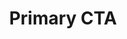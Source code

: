 ---
title: Primary CTA
category: Marketing
paid: false
isActive: true
ltr: {"preview":"function App() {\n    return (\n        <section className=\"max-w-screen-xl mx-auto py-4 px-4 md:px-8\">\n            <div className=\"max-w-xl\">\n                <div className=\"py-4\">\n                    <h3 className=\"text-3xl text-gray-800 font-semibold md:text-4xl\">\n                        build your websites with <span className=\"text-indigo-600\">high performance</span>\n                    </h3>\n                    <p className=\"text-gray-500 leading-relaxed mt-3\">\n                        Nam erat risus, sodales sit amet lobortis ut, finibus eget metus. Cras aliquam ante ut tortor posuere feugiat. Duis sodales nisi id porta lacinia.\n                    </p>\n                </div>\n                <a\n                    className=\"cta-pr-btn px-4 py-2 text-indigo-600 font-medium bg-indigo-50 rounded-full inline-flex items-center\"\n                    href=\"javascript:void()\">\n                    Try it out\n                    <svg xmlns=\"http://www.w3.org/2000/svg\" className=\"h-6 w-6 ml-1 duration-150\" fill=\"none\" viewBox=\"0 0 24 24\" stroke=\"currentColor\">\n                    <path strokeLinecap=\"round\" strokeLinejoin=\"round\" strokeWidth={2} d=\"M13 7l5 5m0 0l-5 5m5-5H6\" />\n                    </svg>\n                </a>\n            </div>\n        </section>\n    )\n}","vue":{"vueCss":[{"label":"App.vue","code":"<template>\n  <section class=\"cta-primary\">\n    <div class=\"cta-container\">\n      <div class=\"cta-details\">\n        <h3>\n          build your websites with <span>high performance</span>\n        </h3>\n        <p>\n          Nam erat risus, sodales sit amet lobortis ut, finibus eget metus. Cras aliquam ante ut tortor posuere feugiat.\n          Duis sodales nisi id porta lacinia.\n        </p>\n      </div>\n      <a class=\"cta-btn\" href=\"javascript:void()\">\n        Try it out\n        <svg xmlns=\"http://www.w3.org/2000/svg\" fill=\"none\" viewBox=\"0 0 24 24\" stroke=\"currentColor\">\n          <path strokeLinecap=\"round\" strokeLinejoin=\"round\" strokeWidth={2} d=\"M13 7l5 5m0 0l-5 5m5-5H6\" />\n        </svg>\n      </a>\n    </div>\n  </section>\n</template>"},{"label":"style.css","code":".cta-primary {\n  max-width: 1280px;\n  margin-left: auto;\n  margin-right: auto;\n  padding: 1rem;\n}\n\n@media (min-width: 640px) {\n  .cta-primary {\n    padding-left: 2rem;\n    padding-right: 2rem;\n  }\n}\n\n.cta-primary .cta-container {\n  max-width: 36rem;\n}\n\n.cta-primary .cta-container .cta-details {\n  padding-top: 1rem;\n  padding-bottom: 1rem;\n}\n\n.cta-primary .cta-container .cta-details h3 {\n  font-size: 1.875rem;\n  line-height: 2.25rem;\n  color: #1f2937;\n  font-weight: 600;\n}\n\n.cta-primary .cta-container .cta-details h3 span {\n  color: #4f46e5;\n}\n\n@media (min-width: 768px) {\n  .cta-primary .cta-container .cta-details h3 {\n    font-size: 2.25rem;\n    line-height: 2.5rem;\n  }\n}\n\n.cta-primary .cta-container .cta-details p {\n  color: #6b7280;\n  line-height: 1.625;\n  margin-top: 0.75rem;\n}\n\n.cta-primary .cta-container .cta-btn {\n  padding: 0.5rem 1rem 0.5rem 1rem;\n  color: #4f46e5;\n  background-color: #eef2ff;\n  font-weight: 500;\n  border-radius: 999px;\n  display: inline-flex;\n  align-items: center;\n}\n\n.cta-primary .cta-container .cta-btn svg {\n  width: 1.5rem;\n  height: 1.5rem;\n  margin-left: 0.25rem;\n  transition-duration: 150ms;\n}\n\n.cta-primary .cta-container .cta-btn:hover svg {\n  transform: translateX(5px);\n}"}],"vueTail":[{"label":"App.vue","code":"<template>\n  <section class=\"max-w-screen-xl mx-auto py-4 px-4 sm:px-8\">\n    <div class=\"max-w-xl\">\n      <div class=\"py-4\">\n        <h3 class=\"text-3xl text-gray-800 font-semibold md:text-4xl\">\n          build your websites with <span class=\"text-indigo-600\">high performance</span>\n        </h3>\n        <p class=\"text-gray-500 leading-relaxed mt-3\">\n          Nam erat risus, sodales sit amet lobortis ut, finibus eget metus. Cras aliquam ante ut tortor posuere feugiat.\n          Duis sodales nisi id porta lacinia.\n        </p>\n      </div>\n      <a class=\"cta-pr-btn px-4 py-2 text-indigo-600 font-medium bg-indigo-50 rounded-full inline-flex items-center\"\n        href=\"javascript:void()\">\n        Try it out\n        <svg xmlns=\"http://www.w3.org/2000/svg\" class=\"h-6 w-6 ml-1 duration-150\" fill=\"none\" viewBox=\"0 0 24 24\"\n          stroke=\"currentColor\">\n          <path strokeLinecap=\"round\" strokeLinejoin=\"round\" strokeWidth={2} d=\"M13 7l5 5m0 0l-5 5m5-5H6\" />\n        </svg>\n      </a>\n    </div>\n  </section>\n</template>\n\n<style scoped>\n.cta-pr-btn:hover svg {\n  transform: translateX(5px)\n}\n</style>"}]},"react":{"jsxCss":[{"code":"export default () => {\n    return (\n        <section className=\"cta-primary\">\n            <div className=\"cta-container\">\n                <div className=\"cta-details\">\n                    <h3>\n                        build your websites with <span>high performance</span>\n                    </h3>\n                    <p>\n                        Nam erat risus, sodales sit amet lobortis ut, finibus eget metus. Cras aliquam ante ut tortor posuere feugiat. Duis sodales nisi id porta lacinia.\n                    </p>\n                </div>\n                <a\n                    className=\"cta-btn\"\n                    href=\"javascript:void()\">\n                    Try it out\n                    <svg xmlns=\"http://www.w3.org/2000/svg\" fill=\"none\" viewBox=\"0 0 24 24\" stroke=\"currentColor\">\n                        <path strokeLinecap=\"round\" strokeLinejoin=\"round\" strokeWidth={2} d=\"M13 7l5 5m0 0l-5 5m5-5H6\" />\n                    </svg>\n                </a>\n            </div>\n        </section>\n    )\n}\n","label":"App.jsx"},{"label":"style.css","code":".cta-primary {\n  max-width: 1280px;\n  margin-left: auto;\n  margin-right: auto;\n  padding: 1rem;\n}\n@media (min-width: 640px) {\n  .cta-primary {\n    padding-left: 2rem;\n    padding-right: 2rem;\n  }\n}\n.cta-primary .cta-container {\n  max-width: 36rem;\n}\n.cta-primary .cta-container .cta-details {\n  padding-top: 1rem;\n  padding-bottom: 1rem;\n}\n.cta-primary .cta-container .cta-details h3 {\n  font-size: 1.875rem;\n  line-height: 2.25rem;\n  color: #1f2937;\n  font-weight: 600;\n}\n.cta-primary .cta-container .cta-details h3 span {\n  color: #4f46e5;\n}\n@media (min-width: 768px) {\n  .cta-primary .cta-container .cta-details h3 {\n    font-size: 2.25rem;\n    line-height: 2.5rem;\n  }\n}\n.cta-primary .cta-container .cta-details p {\n  color: #6b7280;\n  line-height: 1.625;\n  margin-top: 0.75rem;\n}\n.cta-primary .cta-container .cta-btn {\n  padding: 0.5rem 1rem 0.5rem 1rem;\n  color: #4f46e5;\n  background-color: #eef2ff;\n  font-weight: 500;\n  border-radius: 999px;\n  display: inline-flex;\n  align-items: center;\n}\n.cta-primary .cta-container .cta-btn svg {\n  width: 1.5rem;\n  height: 1.5rem;\n  margin-left: 0.25rem;\n  transition-duration: 150ms;\n}\n.cta-primary .cta-container .cta-btn:hover svg {\n  transform: translateX(5px);\n}\n"}],"jsxTail":[{"code":"export default () => {\n    return (\n        <section className=\"max-w-screen-xl mx-auto py-4 px-4 md:px-8\">\n            <div className=\"max-w-xl\">\n                <div className=\"py-4\">\n                    <h3 className=\"text-3xl text-gray-800 font-semibold md:text-4xl\">\n                        build your websites with <span className=\"text-indigo-600\">high performance</span>\n                    </h3>\n                    <p className=\"text-gray-500 leading-relaxed mt-3\">\n                        Nam erat risus, sodales sit amet lobortis ut, finibus eget metus. Cras aliquam ante ut tortor posuere feugiat. Duis sodales nisi id porta lacinia.\n                    </p>\n                </div>\n                <a\n                    className=\"cta-pr-btn px-4 py-2 text-indigo-600 font-medium bg-indigo-50 rounded-full inline-flex items-center\"\n                    href=\"javascript:void()\">\n                    Try it out\n                    <svg xmlns=\"http://www.w3.org/2000/svg\" className=\"h-6 w-6 ml-1 duration-150\" fill=\"none\" viewBox=\"0 0 24 24\" stroke=\"currentColor\">\n                    <path strokeLinecap=\"round\" strokeLinejoin=\"round\" strokeWidth={2} d=\"M13 7l5 5m0 0l-5 5m5-5H6\" />\n                    </svg>\n                </a>\n            </div>\n\n            <style jsx>{`\n                .cta-pr-btn:hover svg {\n                    transform: translateX(5px)\n                }\n            `}</style>\n        </section>\n    )\n}","label":"App.jsx"}]}}
rtl: {"react":{"jsxTail":[{"label":"App.jsx","code":"export default () => {\n    return (\n        <section className=\"max-w-screen-xl mx-auto py-4 px-4 md:px-8\">\n            <div className=\"max-w-xl\">\n                <div className=\"py-4\">\n                    <h3 className=\"text-3xl text-gray-800 font-semibold md:text-4xl\">\n                        بناء مواقع الويب الخاصة بك <span className=\"text-indigo-600\">بأداء عالٍ</span>\n                    </h3>\n                    <p className=\"text-gray-500 leading-relaxed mt-3\">\n                        هناك حقيقة مثبتة منذ زمن طويل وهي أن المحتوى المقروء لصفحة ما سيلهي القارئ عن التركيز على الشكل الخارجي للنص أو شكل توضع الفقرات في الصفحة التي يقرأها. الهدف من استخدام Lorem Ipsum.\n                    </p>\n                </div>\n                <a\n                    className=\"cta-pr-btn px-4 py-2 text-indigo-600 font-medium bg-indigo-50 rounded-full inline-flex items-center\"\n                    href=\"javascript:void()\">\n                    جرب اﻵن\n                    <svg xmlns=\"http://www.w3.org/2000/svg\" class=\"w-6 h-6 mr-1 duration-150\" viewBox=\"0 0 20 20\" fill=\"currentColor\">\n                        <path fill-rule=\"evenodd\" d=\"M9.707 14.707a1 1 0 01-1.414 0l-4-4a1 1 0 010-1.414l4-4a1 1 0 011.414 1.414L7.414 9H15a1 1 0 110 2H7.414l2.293 2.293a1 1 0 010 1.414z\" clip-rule=\"evenodd\" />\n                    </svg>\n                </a>\n            </div>\n            <style jsx>{`\n                .cta-pr-btn:hover svg {\n                    transform: translateX(-5px)\n                }\n            `}</style>\n        </section>\n    )\n}"}],"jsxCss":[{"code":"export default () => {\n    return (\n        <section className=\"cta-primary\">\n            <div className=\"cta-container\">\n                <div className=\"cta-details\">\n                    <h3>\n                        بناء مواقع الويب الخاصة بك <span className=\"text-indigo-600\">بأداء عالٍ</span>\n                    </h3>\n                    <p>\n                        هناك حقيقة مثبتة منذ زمن طويل وهي أن المحتوى المقروء لصفحة ما سيلهي القارئ عن التركيز على الشكل الخارجي للنص أو شكل توضع الفقرات في الصفحة التي يقرأها. الهدف من استخدام.\n                    </p>\n                </div>\n                <a\n                    className=\"cta-btn\"\n                    href=\"javascript:void()\">\n                    جرب اﻵن\n                    <svg xmlns=\"http://www.w3.org/2000/svg\" viewBox=\"0 0 20 20\" fill=\"currentColor\">\n                        <path fill-rule=\"evenodd\" d=\"M9.707 14.707a1 1 0 01-1.414 0l-4-4a1 1 0 010-1.414l4-4a1 1 0 011.414 1.414L7.414 9H15a1 1 0 110 2H7.414l2.293 2.293a1 1 0 010 1.414z\" clip-rule=\"evenodd\" />\n                    </svg>\n                </a>\n            </div>\n        </section>\n    )\n}","label":"App.jsx"},{"label":"style.css","code":".cta-primary {\n  max-width: 1280px;\n  margin-left: auto;\n  margin-right: auto;\n  padding: 1rem;\n}\n@media (min-width: 640px) {\n  .cta-primary {\n    padding-left: 2rem;\n    padding-right: 2rem;\n  }\n}\n.cta-primary .cta-container {\n  max-width: 36rem;\n}\n.cta-primary .cta-container .cta-details {\n  padding-top: 1rem;\n  padding-bottom: 1rem;\n}\n.cta-primary .cta-container .cta-details h3 {\n  font-size: 1.875rem;\n  line-height: 2.25rem;\n  color: #1f2937;\n  font-weight: 600;\n}\n.cta-primary .cta-container .cta-details h3 span {\n  color: #4f46e5;\n}\n@media (min-width: 768px) {\n  .cta-primary .cta-container .cta-details h3 {\n    font-size: 2.25rem;\n    line-height: 2.5rem;\n  }\n}\n.cta-primary .cta-container .cta-details p {\n  color: #6b7280;\n  line-height: 1.625;\n  margin-top: 0.75rem;\n}\n.cta-primary .cta-container .cta-btn {\n  padding: 0.5rem 1rem 0.5rem 1rem;\n  color: #4f46e5;\n  background-color: #eef2ff;\n  font-weight: 500;\n  border-radius: 999px;\n  display: inline-flex;\n  align-items: center;\n}\n.cta-primary .cta-container .cta-btn svg {\n  width: 1.5rem;\n  height: 1.5rem;\n  margin-right: 0.25rem;\n  transition-duration: 150ms;\n}\n.cta-primary .cta-container .cta-btn:hover svg {\n  transform: translateX(-5px);\n}"}]},"vue":{"vueTail":[],"vueCss":[]},"preview":"function App() {\n    return (\n        <section className=\"max-w-screen-xl px-4 py-4 mx-auto md:px-8\">\n            <div className=\"max-w-xl\">\n                <div className=\"py-4\">\n                    <h3 className=\"text-3xl font-semibold text-gray-800 md:text-4xl\">\n                        بناء مواقع الويب الخاصة بك <span className=\"text-indigo-600\">بأداء عالٍ</span>\n                    </h3>\n                    <p className=\"mt-3 leading-relaxed text-gray-500\">\n                        هناك حقيقة مثبتة منذ زمن طويل وهي أن المحتوى المقروء لصفحة ما سيلهي القارئ عن التركيز على الشكل الخارجي للنص أو شكل توضع الفقرات في الصفحة التي يقرأها. الهدف من استخدام Lorem Ipsum.\n                    </p>\n                </div>\n                <a\n                    className=\"inline-flex items-center px-4 py-2 font-medium text-indigo-600 rounded-full cta-pr-btn-ar bg-indigo-50\"\n                    href=\"javascript:void()\">\n                    تجربة هذا\n                    <svg xmlns=\"http://www.w3.org/2000/svg\" class=\"h-6 w-6 mr-1 duration-150\" viewBox=\"0 0 20 20\" fill=\"currentColor\">\n                        <path fill-rule=\"evenodd\" d=\"M9.707 14.707a1 1 0 01-1.414 0l-4-4a1 1 0 010-1.414l4-4a1 1 0 011.414 1.414L7.414 9H15a1 1 0 110 2H7.414l2.293 2.293a1 1 0 010 1.414z\" clip-rule=\"evenodd\" />\n                    </svg>\n                </a>\n            </div>\n        </section>\n    )\n}"}
slug: /cta-sections
id: 88cf9bb5-77cc-41d3-b80e-92e2a79c2046
created_at: 1
---